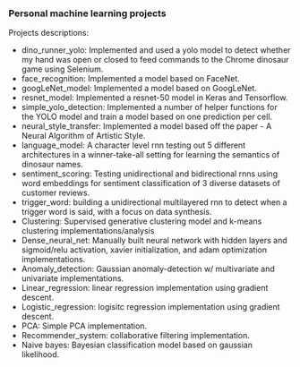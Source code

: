 ### Personal machine learning projects



Projects descriptions: 
- dino_runner_yolo: Implemented and used a yolo model to detect whether my hand was open or closed to feed commands to the Chrome dinosaur game using Selenium.
- face_recognition: Implemented a model based on FaceNet.
- googLeNet_model: Implemented a model based on GoogLeNet.
- resnet_model: Implemented a resnet-50 model in Keras and Tensorflow.
- simple_yolo_detection: Implemented a number of helper functions for the YOLO model and train a model based on one prediction per cell.
- neural_style_transfer: Implemented a model based off the paper - A Neural Algorithm of Artistic Style.
- language_model: A character level rnn testing out 5 different architectures in a winner-take-all setting for learning the semantics of dinosaur names.
- sentiment_scoring: Testing unidirectional and bidirectional rnns using word embeddings for sentiment classification of 3 diverse datasets of customer reviews.
- trigger_word: building a unidirectional multilayered rnn to detect when a trigger word is said, with a focus on data synthesis.
- Clustering: Supervised generative clustering model and k-means clustering implementations/analysis
- Dense_neural_net: Manually built neural network with hidden layers and sigmoid/relu activation, xavier initialization, and adam optimization implementations.
- Anomaly_detection: Gaussian anomaly-detection w/ multivariate and univariate implementations.
- Linear_regression: linear regression implementation using gradient descent.
- Logistic_regression: logisitc regression implementation using gradient descent.
- PCA: Simple PCA implementation.
- Recommender_system: collaborative filtering implementation.
- Naive bayes: Bayesian classification model based on gaussian likelihood.